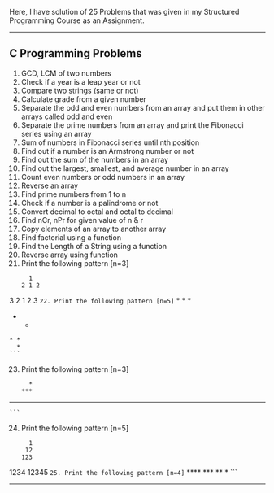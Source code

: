 Here, I have solution of 25 Problems that was given in my Structured Programming Course as an Assignment.

---

## C Programming Problems

1. GCD, LCM of two numbers
2. Check if a year is a leap year or not
3. Compare two strings (same or not)
4. Calculate grade from a given number
5. Separate the odd and even numbers from an array and put them in other arrays called odd and even
6. Separate the prime numbers from an array and print the Fibonacci series using an array
7. Sum of numbers in Fibonacci series until nth position
8. Find out if a number is an Armstrong number or not
9. Find out the sum of the numbers in an array
10. Find out the largest, smallest, and average number in an array
11. Count even numbers or odd numbers in an array
12. Reverse an array
13. Find prime numbers from 1 to n
14. Check if a number is a palindrome or not
15. Convert decimal to octal and octal to decimal
16. Find nCr, nPr for given value of n & r
17. Copy elements of an array to another array
18. Find factorial using a function
19. Find the Length of a String using a function
20. Reverse array using function
21. Print the following pattern [n=3]
    ```
      1
    2 1 2
  3 2 1 2 3
    ```
22. Print the following pattern [n=5]
    ```
      *
    * *
  *   *
    * *
      *
    ```
23. Print the following pattern [n=3]
    ```
      *
    ***  
  *****
    ```
24. Print the following pattern [n=5]
    ```
      1
     12
    123
   1234
  12345
    ```
25. Print the following pattern [n=4]
    ```
    ****
    ***
    **
    *
    ```

---
